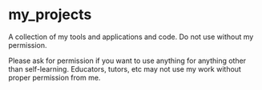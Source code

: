 # my_projects
A collection of my tools and applications and code. Do not use without my permission. 

Please ask for permission if you want to use anything for anything other than self-learning. Educators, tutors, etc may not use my work without proper permission from me. 
